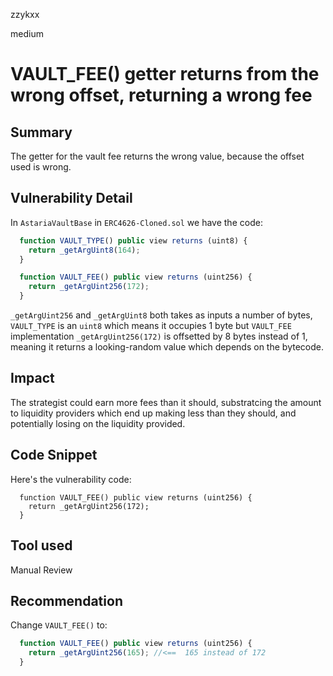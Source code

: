zzykxx

medium

# VAULT_FEE() getter returns from the wrong offset, returning a wrong fee

## Summary 

The getter for the vault fee returns the wrong value, because the offset used is wrong.

## Vulnerability Detail

In `AstariaVaultBase` in `ERC4626-Cloned.sol` we have the code:

```javascript
  function VAULT_TYPE() public view returns (uint8) {
    return _getArgUint8(164);
  }

  function VAULT_FEE() public view returns (uint256) {
    return _getArgUint256(172);
  }
```

`_getArgUint256` and `_getArgUint8` both takes as inputs a number of bytes, `VAULT_TYPE` is an `uint8` which means it occupies 1 byte but `VAULT_FEE` implementation `_getArgUint256(172)` is offsetted by 8 bytes instead of 1, meaning it returns a looking-random value which depends on the bytecode.

## Impact

The strategist could earn more fees than it should, substratcing the amount to liquidity providers which end up making less than they should, and potentially losing on the liquidity provided.

## Code Snippet

Here's the vulnerability code:

```solidity
  function VAULT_FEE() public view returns (uint256) {
    return _getArgUint256(172);
  }
```

## Tool used

Manual Review

## Recommendation

Change `VAULT_FEE()` to:

```javascript
  function VAULT_FEE() public view returns (uint256) {
    return _getArgUint256(165); //<==  165 instead of 172
  }
```

